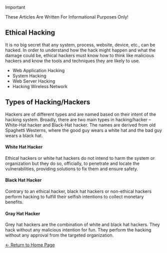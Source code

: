 > [!IMPORTANT]  
> These Articles Are Written For Informational Purposes Only!

## Ethical Hacking
It is no big secret that any system, process, website, device, etc., can be hacked. In order to understand how the hack might happen and what the damage could be, ethical hackers must know how to think like malicious hackers and know the tools and techniques they are likely to use. 

* Web Application Hacking
* System Hacking
* Web Server Hacking
* Hacking Wireless Network

## Types of Hacking/Hackers
Hackers are of different types and are named based on their intent of the hacking system. Broadly, there are two main types in hacking/hacker – White-Hat hacker and Black-Hat hacker. The names are derived from old Spaghetti Westerns, where the good guy wears a white hat and the bad guy wears a black hat.

#### White Hat Hacker
Ethical hackers or white hat hackers do not intend to harm the system or organization but they do so, officially, to penetrate and locate the vulnerabilities, providing solutions to fix them and ensure safety.

#### Black Hat Hacker
Contrary to an ethical hacker, black hat hackers or non-ethical hackers perform hacking to fulfill their selfish intentions to collect monetary benefits. 

#### Gray Hat Hacker
Grey hat hackers are the combination of white and black hat hackers. They hack without any malicious intention for fun. They perform the hacking without any approval from the targeted organization. 

[← Return to Home Page](https://github.com/musarda/Ethical-Hacker-FAQ/blob/main/README.md)
